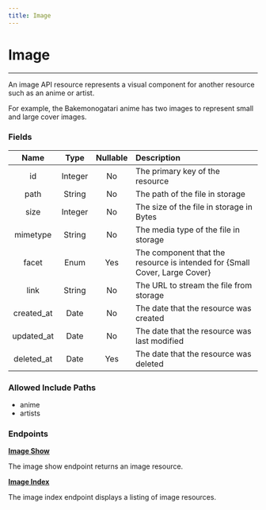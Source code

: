 ```yaml
---
title: Image
---
```


# Image

---

An image API resource represents a visual component for another resource such as an anime or artist.

For example, the Bakemonogatari anime has two images to represent small and large cover images.

### Fields

|    Name    |  Type   | Nullable | Description                                                                |
| :--------: | :-----: | :------: | :------------------------------------------------------------------------- |
| id         | Integer | No       | The primary key of the resource                                            |
| path       | String  | No       | The path of the file in storage                                            |
| size       | Integer | No       | The size of the file in storage in Bytes                                   |
| mimetype   | String  | No       | The media type of the file in storage                                      |
| facet      | Enum    | Yes      | The component that the resource is intended for {Small Cover, Large Cover} |
| link       | String  | No       | The URL to stream the file from storage                                    |
| created_at | Date    | No       | The date that the resource was created                                     |
| updated_at | Date    | No       | The date that the resource was last modified                               |
| deleted_at | Date    | Yes      | The date that the resource was deleted                                     |

### Allowed Include Paths

* anime
* artists

### Endpoints

**[Image Show](/image/show/)**

The image show endpoint returns an image resource.

**[Image Index](/image/index/)**

The image index endpoint displays a listing of image resources.